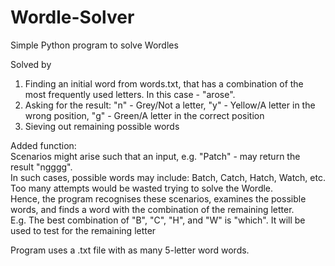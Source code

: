 # Wordle-Solver

Simple Python program to solve Wordles

Solved by  
1. Finding an initial word from words.txt, that has a combination of the most frequently used letters. In this case - "arose".
2. Asking for the result: "n" - Grey/Not a letter, "y" - Yellow/A letter in the wrong position, "g" - Green/A letter in the correct position
3. Sieving out remaining possible words
  
  
Added function:  
Scenarios might arise such that an input, e.g. "Patch" - may return the result "ngggg".  
In such cases, possible words may include: Batch, Catch, Hatch, Watch, etc. Too many attempts would be wasted trying to solve the Wordle.  
Hence, the program recognises these scenarios, examines the possible words, and finds a word with the combination of the remaining letter.  
E.g. The best combination of "B", "C", "H", and "W" is "which". It will be used to test for the remaining letter


Program uses a .txt file with as many 5-letter word words.
